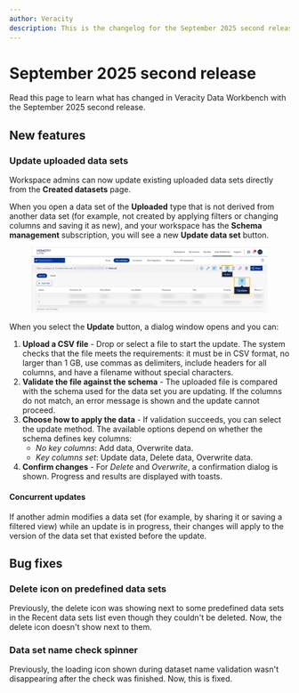```yaml
---
author: Veracity
description: This is the changelog for the September 2025 second release of Data Workbench.
---
```


# September 2025 second release
Read this page to learn what has changed in Veracity Data Workbench with the September 2025 second release. 

## New features

### Update uploaded data sets  
Workspace admins can now update existing uploaded data sets directly from the **Created datasets** page.  

When you open a data set of the **Uploaded** type that is not derived from another data set (for example, not created by applying filters or changing columns and saving it as new), and your workspace has the **Schema management** subscription, you will see a new **Update data set** button.  

<figure>
	<img src="assets/update.png"/>
</figure>

When you select the **Update** button, a dialog window opens and you can:  
1. **Upload a CSV file** - Drop or select a file to start the update. The system checks that the file meets the requirements: it must be in CSV format, no larger than 1 GB, use commas as delimiters, include headers for all columns, and have a filename without special characters.
2. **Validate the file against the schema** - The uploaded file is compared with the schema used for the data set you are updating. If the columns do not match, an error message is shown and the update cannot proceed.  
3. **Choose how to apply the data** - If validation succeeds, you can select the update method. The available options depend on whether the schema defines key columns:  
   - *No key columns*: Add data, Overwrite data.  
   - *Key columns set*: Update data, Delete data, Overwrite data.  
4. **Confirm changes** - For *Delete* and *Overwrite*, a confirmation dialog is shown. Progress and results are displayed with toasts.  

#### Concurrent updates
If another admin modifies a data set (for example, by sharing it or saving a filtered view) while an update is in progress, their changes will apply to the version of the data set that existed before the update.

## Bug fixes

### Delete icon on predefined data sets
Previously, the delete icon was showing next to some predefined data sets in the Recent data sets list even though they couldn't be deleted. Now, the delete icon doesn't show next to them.

### Data set name check spinner
Previously, the loading icon shown during dataset name validation wasn't disappearing after the check was finished. Now, this is fixed.
